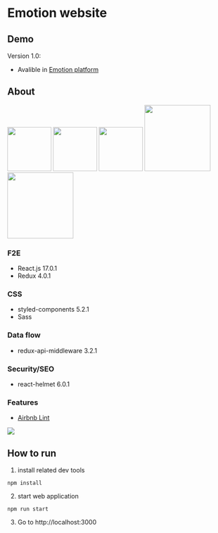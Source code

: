 # Emotion website

## Demo
Version 1.0: 
- Avalible in [Emotion platform](https://canvas-app.yyisyou.tw/)


## About 
<p float="left" margin="10px">
  <img src="https://upload.wikimedia.org/wikipedia/commons/thumb/a/a7/React-icon.svg/1200px-React-icon.svg.png" width="100px"> 
  <img src="https://raw.githubusercontent.com/styled-components/brand/master/styled-components.png" width="100px">
  <img src="https://sass-lang.com/assets/img/logos/logo-b6e1ef6e.svg" width="100px">  
  <img src="https://avatars.githubusercontent.com/u/10717820?s=400&v=4" width="150px">
  <img src="https://magiclen.org/wp-content/uploads/2019/06/webpack.png" width="150px">
</p>

### F2E
* React.js 17.0.1  
* Redux 4.0.1

### CSS
* styled-components 5.2.1  
* Sass

### Data flow
* redux-api-middleware 3.2.1

### Security/SEO
* react-helmet 6.0.1

### Features
* [Airbnb Lint](https://github.com/airbnb/javascript)  
<img src="https://i.imgur.com/A2XaNqc.png"> 

## How to run
1. install related dev tools
```
npm install
```

2. start web application  
```
npm run start
```
3. Go to http://localhost:3000


